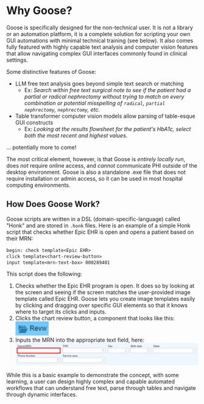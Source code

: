 # Why Goose?

Goose is specifically designed for the non-technical user.
It is not a library or an automation platform, it is a complete solution for scripting your own GUI automations with minimal technical training (see below).
It also comes fully featured with highly capable text analysis and computer vision features that allow navigating complex GUI interfaces commonly found in clinical settings.

Some distinctive features of Goose:  
* LLM free text analysis goes beyond simple text search or matching
  * Ex: *Search within free text surgical note to see if the patient had a partial or radical nephrectomy without trying to match on every combination or potential misspelling of `radical`, `partial nephrectomy`, `nephrectomy`, etc.*
* Table transformer computer vision models allow parsing of table-esque GUI constructs
  * Ex: *Looking at the results flowsheet for the patient's HbA1c, select both the most recent and highest values*.

... potentially more to come!

The most critical element, however, is that Goose is *entirely locally run*, does *not* require online access, and *cannot* communicate PHI outside of the desktop environment.
Goose is also a standalone .exe file that does not require installation or admin access, so it can be used in most hospital computing environments.

## How Does Goose Work?
Goose scripts are written in a DSL (domain-specific-language) called "Honk" and are stored in `.honk` files. 
Here is an example of a simple Honk script that checks whether Epic EHR is open and opens a patient based on their MRN:

```
begin: check template<Epic EHR>
click template<chart-review-button>
input template<mrn-text-box> 000289401
```
This script does the following:
1. Checks whether the Epic EHR program is open. It does so by looking at the screen and seeing if the screen matches the user-provided image template called Epic EHR. Goose lets you create image templates easily by clicking and dragging over specific GUI elements so that it knows where to target its clicks and inputs.
2. Clicks the chart review button, a component that looks like this: ![epic chart review button](../assets/chart-review-button.png) 
3. Inputs the MRN into the appropriate text field, here: ![medical record number text field](../assets/mrn-text-box.png)

While this is a basic example to demonstrate the concept, with some learning, a user can design highly complex and capable automated workflows that can understand free text, parse through tables and navigate through dynamic interfaces.
